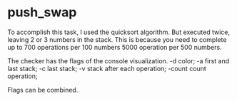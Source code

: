 # push_swap

To accomplish this task, I used the quicksort algorithm.
But executed twice, leaving 2 or 3 numbers in the stack.
This is because you need to complete up to 700 operations per 100 numbers
5000 operation per 500 numbers.

Тhe checker has the flags of the console visualization.
-d color;
-a first and last stack;
-c last stack;
-v stack after each operation;
-count count operation;

Flags can be combined.
